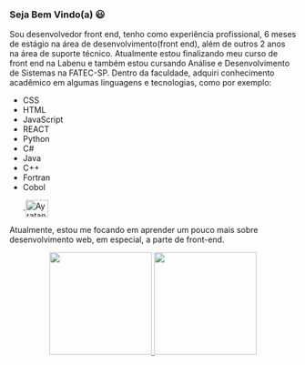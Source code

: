 ### Seja Bem Vindo(a) 😃

Sou desenvolvedor front end, tenho como experiência profissional, 6 meses de estágio na área de desenvolvimento(front end), além de outros 2 anos na área de suporte técnico.
Atualmente estou finalizando meu curso de front end na Labenu e também estou cursando Análise e Desenvolvimento de Sistemas na FATEC-SP.
Dentro da faculdade, adquiri conhecimento acadêmico em algumas linguagens e tecnologias, como por exemplo:
- CSS
- HTML 
- JavaScript
- REACT	
- Python
- C# 
- Java
- C++
- Fortran
- Cobol

<div>
  <ul>
  .<img align="center" alt="Ayratan-Js" height="30" width="40" src="https://cdn.jsdelivr.net/gh/devicons/devicon/icons/css3/css3-original-wordmark.svg"> 
   </ul>
</div>

Atualmente, estou me focando em aprender um pouco mais sobre desenvolvimento web, em especial, a parte de front-end.

<div align="center">
  <a href="https://github.com/Ayratan">
  <img height="180em" src="https://github-readme-stats.vercel.app/api?username=Ayratan&show_icons=true&theme=tokyonight&include_all_commits=true&count_private=true"/>
  <img height="180em" src="https://github-readme-stats.vercel.app/api/top-langs/?username=Ayratan&layout=compact&langs_count=7&theme=tokyonight"/>
</div>
